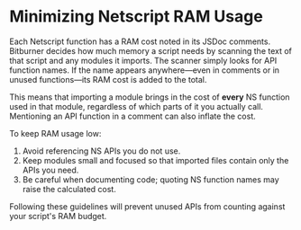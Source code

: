 # Minimizing Netscript RAM Usage

Each Netscript function has a RAM cost noted in its JSDoc comments.
Bitburner decides how much memory a script needs by scanning the text
of that script and any modules it imports. The scanner simply looks for
API function names. If the name appears anywhere—even in comments or in
unused functions—its RAM cost is added to the total.

This means that importing a module brings in the cost of **every** NS
function used in that module, regardless of which parts of it you
actually call. Mentioning an API function in a comment can also inflate
the cost.

To keep RAM usage low:

1. Avoid referencing NS APIs you do not use.
2. Keep modules small and focused so that imported files contain only
   the APIs you need.
3. Be careful when documenting code; quoting NS function names may raise
   the calculated cost.

Following these guidelines will prevent unused APIs from counting
against your script's RAM budget.
